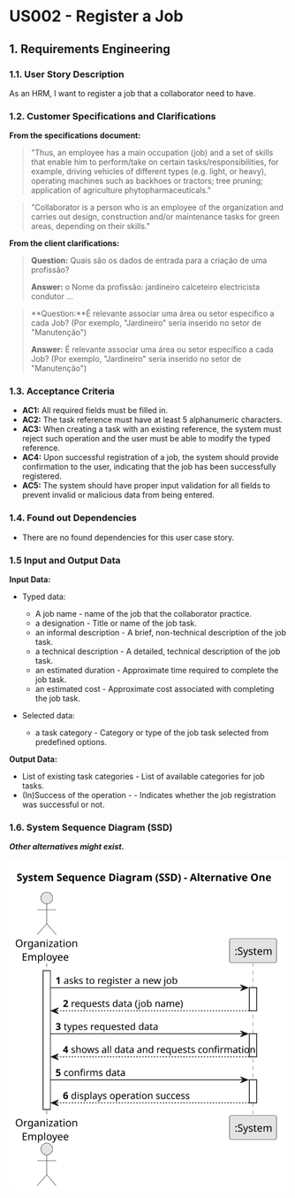 # US002 - Register a Job


## 1. Requirements Engineering

### 1.1. User Story Description

As an HRM, I want to register a job that a collaborator need to have.

### 1.2. Customer Specifications and Clarifications 

**From the specifications document:**

>	"Thus, an employee has a main occupation (job) and  a set of skills that enable him to perform/take on certain tasks/responsibilities, for example, driving vehicles of different types (e.g. light, or heavy), operating machines such
as backhoes or tractors; tree pruning; application of agriculture phytopharmaceuticals." 

>	"Collaborator is a person who is an employee of the organization and carries out
design, construction and/or maintenance tasks for green areas, depending on their
skills."

**From the client clarifications:**

> **Question:** Quais são os dados de entrada para a criação de uma profissão?
>
> **Answer:** o Nome da profissão:
jardineiro
calceteiro
electricista
condutor
...

> **Question:**É relevante associar uma área ou setor específico a cada Job? (Por exemplo, "Jardineiro" seria inserido no setor de "Manutenção")
>
> **Answer:** É relevante associar uma área ou setor específico a cada Job? (Por exemplo, "Jardineiro" seria inserido no setor de "Manutenção")

### 1.3. Acceptance Criteria

* **AC1:** All required fields must be filled in.
* **AC2:** The task reference must have at least 5 alphanumeric characters.
* **AC3:** When creating a task with an existing reference, the system must reject such operation and the user must be able to modify the typed reference.
* **AC4:** Upon successful registration of a job, the system should provide confirmation to the user, indicating that the job has been successfully registered.
* **AC5:** The system should have proper input validation for all fields to prevent invalid or malicious data from being entered.


### 1.4. Found out Dependencies

* There are no found dependencies for this user case story.

### 1.5 Input and Output Data

**Input Data:**

* Typed data:
    * A job name - name of the job that the collaborator practice.
    * a designation - Title or name of the job task.
    * an informal description - A brief, non-technical description of the job task.
    * a technical description - A detailed, technical description of the job task.
    * an estimated duration - Approximate time required to complete the job task.
    * an estimated cost - Approximate cost associated with completing the job task.
	
* Selected data:
    * a task category - Category or type of the job task selected from predefined options.

**Output Data:**

* List of existing task categories - List of available categories for job tasks.
* (In)Success of the operation - - Indicates whether the job registration was successful or not.

### 1.6. System Sequence Diagram (SSD)

**_Other alternatives might exist._**

![System Sequence Diagram](svg/us002-sequence_diagram.svg)

